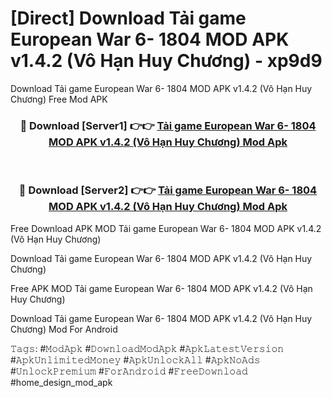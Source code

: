 # [Direct] Download Tải game European War 6- 1804 MOD APK v1.4.2 (Vô Hạn Huy Chương) - xp9d9
Download Tải game European War 6- 1804 MOD APK v1.4.2 (Vô Hạn Huy Chương) Free Mod APK

<div align="center">
<h3>🔴 Download [Server1] 👉👉 <a href="https://apk-comot.site?title=Tải_game_European_War_6-_1804_MOD_APK_v1.4.2_(Vô_Hạn_Huy_Chương)">Tải game European War 6- 1804 MOD APK v1.4.2 (Vô Hạn Huy Chương) Mod Apk</a></h3><br>

<h3>🔴 Download [Server2] 👉👉 <a href="https://apk-comot.site?title=Tải_game_European_War_6-_1804_MOD_APK_v1.4.2_(Vô_Hạn_Huy_Chương)">Tải game European War 6- 1804 MOD APK v1.4.2 (Vô Hạn Huy Chương) Mod Apk</a></h3>
</div>


Free Download APK MOD Tải game European War 6- 1804 MOD APK v1.4.2 (Vô Hạn Huy Chương)

Download Tải game European War 6- 1804 MOD APK v1.4.2 (Vô Hạn Huy Chương) 

Free APK MOD Tải game European War 6- 1804 MOD APK v1.4.2 (Vô Hạn Huy Chương) 

Download Tải game European War 6- 1804 MOD APK v1.4.2 (Vô Hạn Huy Chương) Mod For Android

𝚃𝚊𝚐𝚜: #𝙼𝚘𝚍𝙰𝚙𝚔 #𝙳𝚘𝚠𝚗𝚕𝚘𝚊𝚍𝙼𝚘𝚍𝙰𝚙𝚔 #𝙰𝚙𝚔𝙻𝚊𝚝𝚎𝚜𝚝𝚅𝚎𝚛𝚜𝚒𝚘𝚗 #𝙰𝚙𝚔𝚄𝚗𝚕𝚒𝚖𝚒𝚝𝚎𝚍𝙼𝚘𝚗𝚎𝚢 #𝙰𝚙𝚔𝚄𝚗𝚕𝚘𝚌𝚔𝙰𝚕𝚕 #𝙰𝚙𝚔𝙽𝚘𝙰𝚍𝚜 #𝚄𝚗𝚕𝚘𝚌𝚔𝙿𝚛𝚎𝚖𝚒𝚞𝚖 #𝙵𝚘𝚛𝙰𝚗𝚍𝚛𝚘𝚒𝚍 #𝙵𝚛𝚎𝚎𝙳𝚘𝚠𝚗𝚕𝚘𝚊𝚍 #home_design_mod_apk